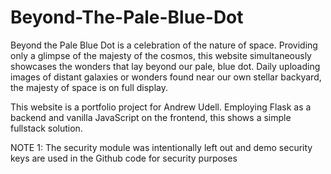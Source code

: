 # Beyond-The-Pale-Blue-Dot

Beyond the Pale Blue Dot is a celebration of the nature of space. Providing only a glimpse of the majesty of the cosmos, this website simultaneously showcases the wonders 
that lay beyond our pale, blue dot. Daily uploading images of distant galaxies or wonders found near our own stellar backyard, the majesty of space is on full display.

This website is a portfolio project for Andrew Udell. Employing Flask as a backend and vanilla JavaScript on the frontend, this shows a simple fullstack solution. 

NOTE 1: The security module was intentionally left out and demo security keys are used in the Github code for security purposes
